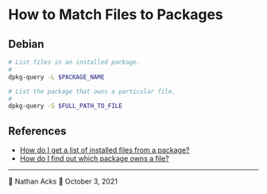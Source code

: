 # How to Match Files to Packages

## Debian

```bash
# List files in an installed package.
#
dpkg-query -L $PACKAGE_NAME

# List the package that owns a particular file.
#
dpkg-query -S $FULL_PATH_TO_FILE
```

## References

* [How do I get a list of installed files from a package?](https://askubuntu.com/questions/32507/how-do-i-get-a-list-of-installed-files-from-a-package)
* [How do I find out which package owns a file?](https://superuser.com/questions/179353/how-do-i-find-out-which-package-owns-a-file)

- - - -

👤 Nathan Acks
📅 October 3, 2021
